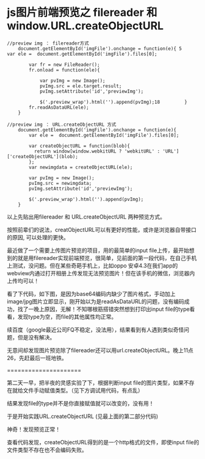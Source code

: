 # js图片前端预览之 filereader 和 window.URL.createObjectURL

```
//preview img ： filereader方式
    document.getElementById('imgFile').onchange = function(e){ 5         var ele =  document.getElementById('imgFile').files[0];

        var fr = new FileReader();
        fr.onload = function(ele){

            var pvImg = new Image();
            pvImg.src = ele.target.result;
            pvImg.setAttribute('id','previewImg');

            $('.preview_wrap').html('').append(pvImg);18         }
        fr.readAsDataURL(ele);
    }
```

```
//preview img ： URL.createObjectURL 方式
    document.getElementById('imgFile').onchange = function(e){
        var ele =  document.getElementById('imgFile').files[0];

        var createObjectURL = function(blob){
          return window[window.webkitURL ? 'webkitURL' : 'URL']['createObjectURL'](blob);
        };
        var newimgdata = createObjectURL(ele);

        var pvImg = new Image();
        pvImg.src = newimgdata;
        pvImg.setAttribute('id','previewImg');

        $('.preview_wrap').html('').append(pvImg);
    }
```

以上先贴出用filereader 和 URL.createObjectURL 两种预览方式。

按照前辈们的说法，creatObjectURL可以有更好的性能，或许是浏览器自带接口的原因, 可以处理的更快。

最近做了一个需要上传图片预览的项目，用的最简单的input file上传，最开始想到的就是用filereader实现前端预览，很简单，见前面的第一段代码，在自己手机上测试，没问题。但在某些奇葩手机上，比如oppo 安卓4.3在我们app的webview内通过打开相册上传发现无法预览图片！但在该手机的微信，浏览器内上传均可以！

看了下代码，如下图，是因为base64编码内缺少了图片格式，手动加上image/jpg图片立即显示，刚开始以为是readAsDataURL的问题，没有编码成功，找了一晚上原因，无解！不知哪根筋搭错突然想到打印出input file的type看看，发现type为空，而file的其他属性均正常。

续百度（google最近公司FQ不稳定，没法用），结果看到有人遇到类似奇怪问题，但是没有解决。

无意间却发现图片预览除了filereader还可以用url.createObjectURL。晚上11点26，先赶最后一班地铁。

=====================

第二天一早，把半夜的灵感实验了下，根据判断input file的图片类型，如果不存在就给文件手动赋值类型。（见下方调试用代码，有点乱）



结果发现file的type并不是你直接赋值就可以改变的，没有用！

于是开始实践URL.createObjectURL \(见最上面的第二部分代码\)

神奇！发现预览正常！

查看代码发现，createObjectURL得到的是一个http格式的文件，即使input file的文件类型不存在也不会编码失败。

